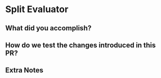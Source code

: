 # Split Evaluator

## What did you accomplish?

## How do we test the changes introduced in this PR?

## Extra Notes